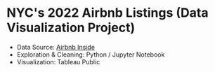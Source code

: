 # NYC's 2022 Airbnb Listings (Data Visualization Project)

* Data Source: [Airbnb Inside](http://insideairbnb.com/)
* Exploration & Cleaning: Python / Jupyter Notebook
* Visualization: Tableau Public
